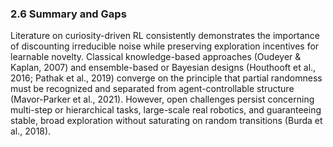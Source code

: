 ### 2.6 Summary and Gaps

Literature on curiosity-driven RL consistently demonstrates the importance of discounting irreducible noise while preserving exploration incentives for learnable novelty. Classical knowledge-based approaches (Oudeyer & Kaplan, 2007) and ensemble-based or Bayesian designs (Houthooft et al., 2016; Pathak et al., 2019) converge on the principle that partial randomness must be recognized and separated from agent-controllable structure (Mavor-Parker et al., 2021). However, open challenges persist concerning multi-step or hierarchical tasks, large-scale real robotics, and guaranteeing stable, broad exploration without saturating on random transitions (Burda et al., 2018).
